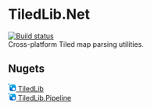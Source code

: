 # TiledLib.Net
[![Build status](https://ci.appveyor.com/api/projects/status/qiygwb08oa0r90rm/branch/master?svg=true)](https://ci.appveyor.com/project/Ragath/tiledlib-net/branch/master)  
Cross-platform Tiled map parsing utilities.

## Nugets
[![](Docs/Images/nuget.png) TiledLib](https://www.nuget.org/packages/TiledLib/)  
[![](Docs/Images/nuget.png) TiledLib.Pipeline](https://www.nuget.org/packages/TiledLib.Pipeline/)  